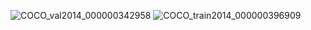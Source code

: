 ![COCO_val2014_000000342958](https://github.com/user-attachments/assets/6ea57215-3adc-4bec-a808-857ac5f7b2c9)
![COCO_train2014_000000396909](https://github.com/user-attachments/assets/cc63f7d5-d697-442b-b864-1ce2bd008b69)
